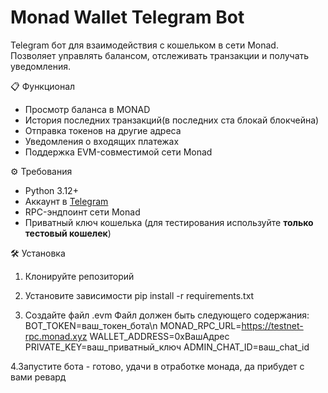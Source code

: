 # Monad Wallet Telegram Bot

Telegram бот для взаимодействия с кошельком в сети Monad. Позволяет управлять балансом, отслеживать транзакции и получать уведомления.

📋 Функционал
- Просмотр баланса в MONAD
- История последних транзакций(в последних ста блокай блокчейна)
- Отправка токенов на другие адреса
- Уведомления о входящих платежах
- Поддержка EVM-совместимой сети Monad

⚙️ Требования
- Python 3.12+
- Аккаунт в [Telegram](https://telegram.org)
- RPC-эндпоинт сети Monad
- Приватный ключ кошелька (для тестирования используйте **только тестовый кошелек**)

🛠 Установка
1. Клонируйте репозиторий

2. Установите зависимости 
pip install -r requirements.txt

3. Создайте файл .evm
Файл должен быть следующего содержания:
BOT_TOKEN=ваш_токен_бота\n
MONAD_RPC_URL=https://testnet-rpc.monad.xyz
WALLET_ADDRESS=0xВашАдрес
PRIVATE_KEY=ваш_приватный_ключ
ADMIN_CHAT_ID=ваш_chat_id

4.Запустите бота - готово, удачи в отработке монада, да прибудет с вами ревард
